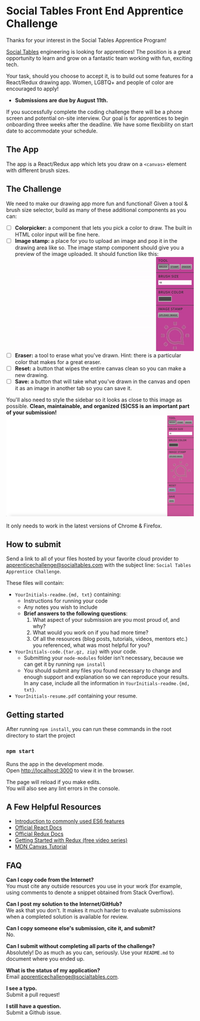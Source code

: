 # Social Tables Front End Apprentice Challenge
Thanks for your interest in the Social Tables Apprentice Program! 

[Social Tables](https://www.socialtables.com/) engineering is looking for apprentices! The position is a great opportunity to learn and grow on a fantastic team working with fun, exciting tech.

Your task, should you choose to accept it, is to build out some features for a React/Redux drawing app. Women, LGBTQ+ and people of color are encouraged to apply!

- **Submissions are due by August 11th.**

If you successfully complete the coding challenge there will be a phone screen and potential on-site interview.  Our goal is for apprentices to begin onboarding three weeks after the deadline. We have some flexibility on start date to accommodate your schedule.

## The App
The app is a React/Redux app which lets you draw on a `<canvas>` element with different brush sizes.

## The Challenge

We need to make our drawing app more fun and functional!
Given a tool & brush size selector, build as many of these additional components as you can:
- [ ] **Colorpicker:** a component that lets you pick a color to draw. The built in HTML color input will be fine here.
- [ ] **Image stamp:** a place for you to upload an image and pop it in the drawing area like so. The image stamp component should give you a preview of the image uploaded. It should function like this: ![Image Stamp Tool](/public/img/stamp.gif?raw=true "Image Stamp Tool")
- [ ] **Eraser:** a tool to erase what you've drawn. Hint: there is a particular color that makes for a great eraser.
- [ ] **Reset:** a button that wipes the entire canvas clean so you can make a new drawing.
- [ ] **Save:** a button that will take what you've drawn in the canvas and open it as an image in another tab so you can save it.

You'll also need to style the sidebar so it looks as close to this image as possible. **Clean, maintainable, and organized (S)CSS is an important part of your submission!**
![Design](/public/img/design.png?raw=true "Design")

It only needs to work in the latest versions of Chrome & Firefox.

## How to submit
Send a link to all of your files hosted by your favorite cloud provider to [apprenticechallenge@socialtables.com](mailto:apprenticechallenge@socialtables.com) with the subject line: `Social Tables Apprentice Challenge`.

These files will contain:

* `YourInitials-readme.{md, txt}` containing:
    * Instructions for running your code
    * Any notes you wish to include
    * **Brief answers to the following questions**:
        1. What aspect of your submission are you most proud of, and why?
        1. What would you work on if you had more time?  
        1. Of all the resources (blog posts, tutorials, videos, mentors etc.) you referenced, what was most helpful for you?
* `YourInitials-code.{tar.gz, zip}` with your code.
    * Submitting your `node-modules` folder isn't necessary, because we can get it by running `npm install`
    * You should submit any files you found necessary to change and enough support and explanation so we can reproduce your results. In any case, include all the information in `YourInitials-readme.{md, txt}`.
* `YourInitials-resume.pdf` containing your resume.

## Getting started

After running `npm install`, you can run these commands in the root directory to start the project

### `npm start`

Runs the app in the development mode.<br>
Open [http://localhost:3000](http://localhost:3000) to view it in the browser.

The page will reload if you make edits.<br>
You will also see any lint errors in the console.

## A Few Helpful Resources
* [Introduction to commonly used ES6 features](https://zellwk.com/blog/es6/)
* [Official React Docs](https://facebook.github.io/react/docs/hello-world.html)
* [Official Redux Docs](http://redux.js.org/docs/basics/)
* [Getting Started with Redux (free video series)](https://egghead.io/courses/getting-started-with-redux)
* [MDN Canvas Tutorial](https://developer.mozilla.org/en-US/docs/Web/API/Canvas_API/Tutorial)

## FAQ

**Can I copy code from the Internet?**  
You must cite any outside resources you use in your work (for example, using comments to denote a snippet obtained from Stack Overflow).  

**Can I post my solution to the Internet/GitHub?**  
We ask that you don't. It makes it much harder to evaluate submissions when a completed solution is available for review.

**Can I copy someone else's submission, cite it, and submit?**  
No.

**Can I submit without completing all parts of the challenge?**  
Absolutely! Do as much as you can, seriously. Use your `README.md` to document where you ended up. 

**What is the status of my application?**  
Email [apprenticechallenge@socialtables.com](mailto:apprenticechallenge@socialtables.com).

**I see a typo.**  
Submit a pull request!

**I still have a question.**  
Submit a Github issue.
